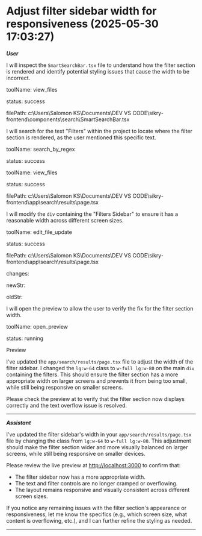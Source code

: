 <!-- Generated by SpecStory -->

# Adjust filter sidebar width for responsiveness (2025-05-30 17:03:27)

_**User**_




          
I will inspect the `SmartSearchBar.tsx` file to understand how the filter section is rendered and identify potential styling issues that cause the width to be incorrect.
        
            
toolName: view_files
            
status: success
          
            
filePath: c:\Users\Salomon KS\Documents\DEV VS CODE\sikry-frontend\components\search\SmartSearchBar.tsx
          
I will search for the text "Filters" within the project to locate where the filter section is rendered, as the user mentioned this specific text.
        
            
toolName: search_by_regex
            
status: success
          
          

        
            
toolName: view_files
            
status: success
          
            
filePath: c:\Users\Salomon KS\Documents\DEV VS CODE\sikry-frontend\app\search\results\page.tsx
          
I will modify the `div` containing the "Filters Sidebar" to ensure it has a reasonable width across different screen sizes.
        
            
toolName: edit_file_update
            
status: success
          
            
filePath: c:\Users\Salomon KS\Documents\DEV VS CODE\sikry-frontend\app\search\results\page.tsx
          
changes: 
              
newStr:           <div className="w-full lg:w-80 space-y-6">
              
oldStr:           <div className="lg:w-64 space-y-6">
            
          
I will open the preview to allow the user to verify the fix for the filter section width.
        
            
toolName: open_preview
            
status: running
          
Preview
          
I've updated the `app/search/results/page.tsx` file to adjust the width of the filter sidebar. I changed the `lg:w-64` class to `w-full lg:w-80` on the main `div` containing the filters. This should ensure the filter section has a more appropriate width on larger screens and prevents it from being too small, while still being responsive on smaller screens.

Please check the preview at <mcurl name="http://localhost:3000" url="http://localhost:3000"></mcurl> to verify that the filter section now displays correctly and the text overflow issue is resolved.
        

---

_**Assistant**_

I've updated the filter sidebar's width in your `app/search/results/page.tsx` file by changing the class from `lg:w-64` to `w-full lg:w-80`. This adjustment should make the filter section wider and more visually balanced on larger screens, while still being responsive on smaller devices.

Please review the live preview at [http://localhost:3000](http://localhost:3000) to confirm that:
- The filter sidebar now has a more appropriate width.
- The text and filter controls are no longer cramped or overflowing.
- The layout remains responsive and visually consistent across different screen sizes.

If you notice any remaining issues with the filter section's appearance or responsiveness, let me know the specifics (e.g., which screen size, what content is overflowing, etc.), and I can further refine the styling as needed.

---

